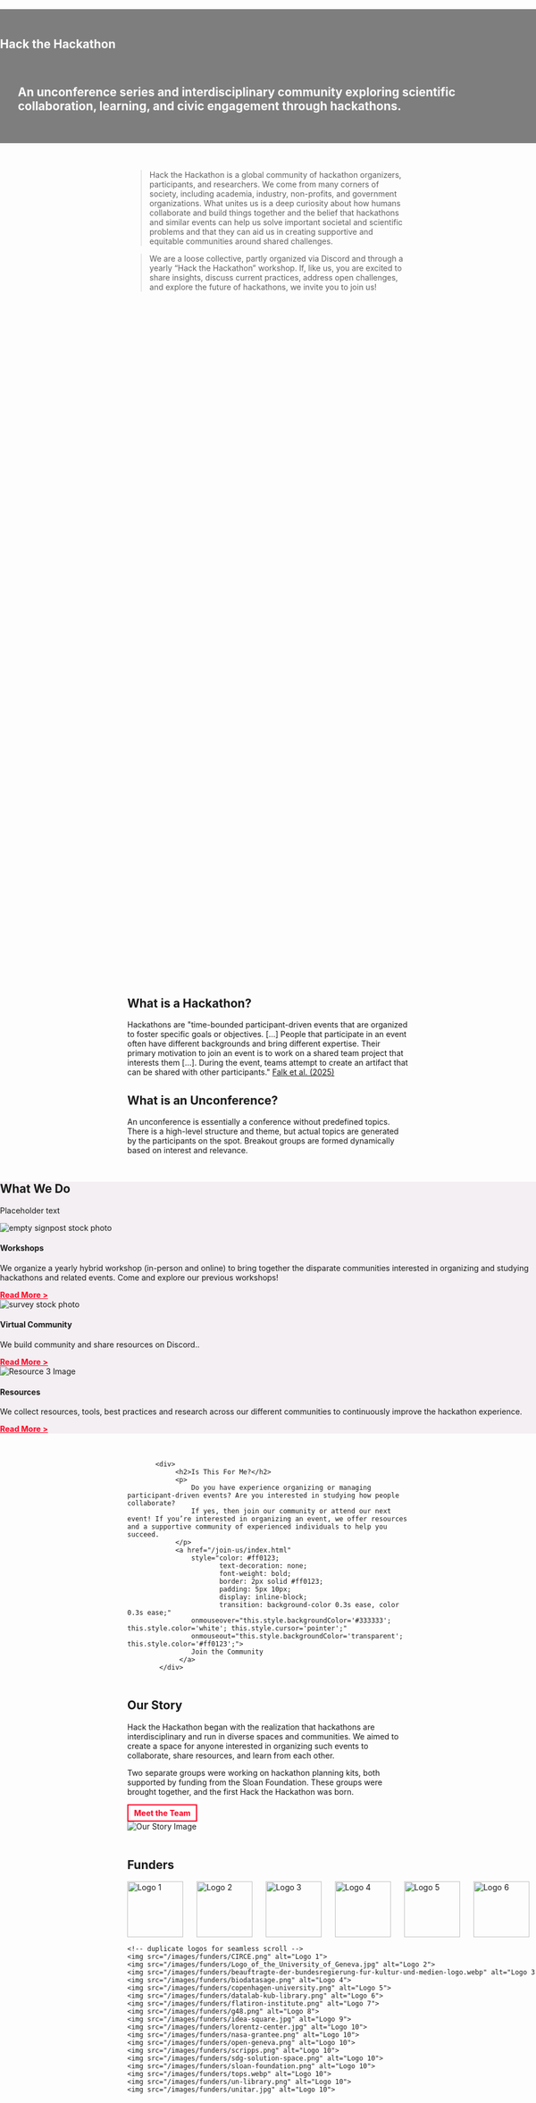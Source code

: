 <!--
.. title: About Us
.. slug: index
.. hide_title: false
.. date: 2024-11-21 19:59:43 UTC
.. tags: 
.. category: 
.. link: 
.. description: 
.. type: text
.. extra_head_data:
   <link rel="stylesheet" href="/assets/css/slider.css">
   <script src="/assets/js/siema.min.js"></script>
   <script src="/assets/js/slider.js" defer></script>
-->


<!-- Hero Section -->
<section class="text-center py-5" id="about"
         style="background: url('/images/hth_banner.jpg') center/cover no-repeat; background-color: rgba(0, 0, 0, 0.5);
                 background-blend-mode: multiply; margin-left: calc(-50vw + 50%); margin-right: calc(-50vw + 50%); width: 100vw; height: auto; min-height:25vw; display: flex; align-items: center; justify-content: center; margin-bottom: 3rem;"
         xmlns="http://www.w3.org/1999/html">
    <div class="container">
        <h1 style="color: white; padding-bottom: 1rem;">Hack the Hackathon</h1>
        <h2 style="color: white; padding: 1rem 2rem;">An unconference series and interdisciplinary community exploring scientific collaboration, learning, and civic engagement through hackathons.</h2>
    </div>
</section>

> Hack the Hackathon is a global community of hackathon organizers, participants, and researchers. We come from many corners of society, including academia, industry, non-profits, and government organizations. What unites us is a deep curiosity about how humans collaborate and build things together and the belief that hackathons and similar events can help us solve important societal and scientific problems and that they can aid us in creating supportive and equitable communities around shared challenges.

> We are a loose collective, partly organized via Discord and through a yearly “Hack the Hackathon” workshop. If, like us, you are excited to share insights, discuss current practices, address open challenges, and explore the future of hackathons, we invite you to join us!



<section class="text-center py-5" id="about" style="background: url('/images/hth4-participants-small.png') center/cover no-repeat; width: 100%; height: 30vh; display: flex; align-items: center; justify-content: center; margin-bottom: 3rem;">
</section>


<!-- What is... Section -->
<section class="py-5 bg-light" style="margin-bottom: 3rem;">
    <div class="container text-center">
        <div class="row">
            <div class="col-md-6">
                <h2>What is a Hackathon?</h2>
                <p>
                    Hackathons are "time-bounded participant-driven events that are organized to foster specific goals or objectives. [...] People that participate in an event often have different backgrounds and bring different expertise. Their primary motivation to join an event is to work on a shared team project that interests them [...]. During the event, teams attempt to create an artifact that can be shared with other participants." <a href="https://hackathon-planning-kit.org/files/Falk-IEEEAccess-2024.pdf" target="_blank">Falk et al. (2025)</a>
                </p>
            </div>
            <div class="col-md-6">
                <h2>What is an Unconference?</h2>
                <p>An unconference is essentially a conference without predefined topics. There is a high-level structure and theme, but actual topics are generated by the participants on the spot. Breakout groups are formed dynamically based on interest and relevance.</p>
	    </div>
        </div>
    </div>
</section>


<!-- Support & Resources Section -->
<section class="py-5" id="resources" style="background-color: #f3eff2; margin-left: calc(-50vw + 50%); margin-right: calc(-50vw + 50%); width: 100vw; margin-bottom: 3rem;">
    <div class="container">
        <h2 class="text-center mb-4">What We Do</h2>
        <p class="text-center mb-4">
	Placeholder text
        </p>
        <div class="row text-center" style="margin-bottom: 2rem;">
            <!-- Card 1 -->
            <div class="col-md-4">
                <div class="card">
                    <img src="/images/hth_workshop.jpg" class="card-img-top" alt="empty signpost stock photo">
                    <div class="card-body">
                        <h4 class="card-title" style="font-weight: bold">Workshops</h4>
                        <p class="card-text">We organize a yearly hybrid workshop (in-person and online) to bring together the disparate communities interested in organizing and studying hackathons and related events. Come and explore our previous workshops!</p>
                        <a href="/events/index.html" style="color: #ff0123; text-decoration: underline; font-weight: bold;">Read More ></a>
                    </div>
                </div>
            </div>
            <!-- Card 2 -->
            <div class="col-md-4">
                <div class="card">
                    <img src="/images/hth_virtual.png" class="card-img-top" alt="survey stock photo">
                    <div class="card-body">
                        <h4 class="card-title" style="font-weight: bold">Virtual Community</h4>
                        <p class="card-text">We build community and share resources on Discord..</p>
                        <a href="/join-us/index.html" style="color: #ff0123; text-decoration: underline; font-weight: bold;">Read More ></a>
                    </div>
                </div>
            </div>
            <!-- Card 3 -->
            <div class="col-md-4">
                <div class="card">
                    <img src="/images/hth_resources.jpg" class="card-img-top" alt="Resource 3 Image">
                    <div class="card-body">
                        <h4 class="card-title">Resources</h4>
                        <p class="card-text">We collect resources, tools, best practices and research across our different communities to continuously improve the hackathon experience.</p>
                        <a href="/resources/index.html" style="color: #ff0123; text-decoration: underline; font-weight: bold;">Read More ></a>
                    </div>
                </div>
            </div>
        </div>
    </div>
</section>
<section class="py-5 bg-light" style="margin-bottom: 3rem;">

           <div>
                <h2>Is This For Me?</h2>
                <p>
                    Do you have experience organizing or managing participant-driven events? Are you interested in studying how people collaborate?  
                    If yes, then join our community or attend our next event! If you’re interested in organizing an event, we offer resources and a supportive community of experienced individuals to help you succeed.
                </p>
                <a href="/join-us/index.html" 
                    style="color: #ff0123; 
                           text-decoration: none; 
                           font-weight: bold; 
                           border: 2px solid #ff0123; 
                           padding: 5px 10px; 
                           display: inline-block; 
                           transition: background-color 0.3s ease, color 0.3s ease;" 
                    onmouseover="this.style.backgroundColor='#333333'; this.style.color='white'; this.style.cursor='pointer';" 
                    onmouseout="this.style.backgroundColor='transparent'; this.style.color='#ff0123';">
                    Join the Community
                 </a>
            </div>

</section>

<!-- Is This For Me Section 
<section class="py-5 bg-light" style="margin-bottom: 3rem;">
    <div class="container">
        <div class="row align-items-center">
            <div class="col-md-6">
                <img src="https://picsum.photos/600/400" alt="Is This For Me? Image" class="img-fluid rounded">
            </div>
            <div class="col-md-6">
                <h2>Is This For Me?</h2>
                <p>
                    Do you have experience organizing or managing participant-driven events? Are you interested in studying how people collaborate?  
                    If yes, then join our community or attend our next event! If you’re interested in organizing an event, we offer resources and a supportive community of experienced individuals to help you succeed.
                </p>
                <a href="/join-us/index.html" 
                    style="color: #ff0123; 
                           text-decoration: none; 
                           font-weight: bold; 
                           border: 2px solid #ff0123; 
                           padding: 5px 10px; 
                           display: inline-block; 
                           transition: background-color 0.3s ease, color 0.3s ease;" 
                    onmouseover="this.style.backgroundColor='#333333'; this.style.color='white'; this.style.cursor='pointer';" 
                    onmouseout="this.style.backgroundColor='transparent'; this.style.color='#ff0123';">
                    Join the Community
                 </a>
            </div>
        </div>
    </div>
</section> -->


<!-- Our Story Section -->
<section class="py-5" id="story" style="margin-bottom: 3rem;">
    <div class="container">
        <div class="row align-items-center">
            <div class="col-md-6">
                <h2>Our Story</h2>
                <p>
                    Hack the Hackathon began with the realization that hackathons are interdisciplinary and run in diverse spaces and communities. We aimed to create a space for anyone interested in organizing such events to collaborate, share resources, and learn from each other.
                </p>
                <p>
                    Two separate groups were working on hackathon planning kits, both supported by funding from the Sloan Foundation. These groups were brought together, and the first Hack the Hackathon was born.
                </p>
                <a href="#" 
                    style="color: #ff0123; 
                           text-decoration: none; 
                           font-weight: bold; 
                           border: 2px solid #ff0123; 
                           padding: 5px 10px; 
                           display: inline-block; 
                           transition: background-color 0.3s ease, color 0.3s ease;" 
                    onmouseover="this.style.backgroundColor='#333333'; this.style.color='white'; this.style.cursor='pointer';" 
                    onmouseout="this.style.backgroundColor='transparent'; this.style.color='#ff0123';">
                    Meet the Team
                 </a>
            </div>
            <div class="col-md-6">
                <img src="https://picsum.photos/600/400" alt="Our Story Image" class="img-fluid rounded">
            </div>
        </div>
    </div>
</section>

## Funders


<!-- Horizontal hover slider

IMPORTANT NOTE:

To add a new funder logo, you must:
* add an <img src= ..."> command into the `slider-track`-div below
* you must add this command *twice* as has been done with the other logos to ensure smooth scrolling
* you must edit the `100% {transform : translateX(-5100px);}` command inside `keyframes scroll` by adding your image's width

 -->
<style>

<style>
.slider-strip {
  overflow: hidden;
  white-space: nowrap;
  width: 100%;
  height: 120px; /* adjust for logo height */
}

.slider-track {
  display: inline-block;
  white-space: nowrap;
}

.slider-track img {
  height: 100px;
  margin-right: 20px;
  display: inline-block;
  vertical-align: middle;
}

/* scroll animation on hover */
.slider-strip:hover .slider-track {
  animation: scroll 10s linear infinite;
}

@keyframes scroll {
  0% { transform: translateX(0); }
  100% { transform: translateX(-5100px); }
}
</style>

</style>
<div class="slider-strip">
  <div class="slider-track">
    <img src="/images/funders/CIRCE.png" alt="Logo 1">
    <img src="/images/funders/Logo_of_the_University_of_Geneva.jpg" alt="Logo 2">
    <img src="/images/funders/beauftragte-der-bundesregierung-fur-kultur-und-medien-logo.webp" alt="Logo 3">
    <img src="/images/funders/biodatasage.png" alt="Logo 4">
    <img src="/images/funders/copenhagen-university.png" alt="Logo 5">
    <img src="/images/funders/datalab-kub-library.png" alt="Logo 6">
    <img src="/images/funders/flatiron-institute.png" alt="Logo 7">
    <img src="/images/funders/g48.png" alt="Logo 8">
    <img src="/images/funders/idea-square.jpg" alt="Logo 9">
    <img src="/images/funders/lorentz-center.jpg" alt="Logo 10">
    <img src="/images/funders/nasa-grantee.png" alt="Logo 10">
    <img src="/images/funders/open-geneva.png" alt="Logo 10">
    <img src="/images/funders/scripps.png" alt="Logo 10">
    <img src="/images/funders/sdg-solution-space.png" alt="Logo 10">
    <img src="/images/funders/sloan-foundation.png" alt="Logo 10">
    <img src="/images/funders/tops.webp" alt="Logo 10">
    <img src="/images/funders/un-library.png" alt="Logo 10">
    <img src="/images/funders/unitar.jpg" alt="Logo 10">

    <!-- duplicate logos for seamless scroll -->
    <img src="/images/funders/CIRCE.png" alt="Logo 1">
    <img src="/images/funders/Logo_of_the_University_of_Geneva.jpg" alt="Logo 2">
    <img src="/images/funders/beauftragte-der-bundesregierung-fur-kultur-und-medien-logo.webp" alt="Logo 3">
    <img src="/images/funders/biodatasage.png" alt="Logo 4">
    <img src="/images/funders/copenhagen-university.png" alt="Logo 5">
    <img src="/images/funders/datalab-kub-library.png" alt="Logo 6">
    <img src="/images/funders/flatiron-institute.png" alt="Logo 7">
    <img src="/images/funders/g48.png" alt="Logo 8">
    <img src="/images/funders/idea-square.jpg" alt="Logo 9">
    <img src="/images/funders/lorentz-center.jpg" alt="Logo 10">
    <img src="/images/funders/nasa-grantee.png" alt="Logo 10">
    <img src="/images/funders/open-geneva.png" alt="Logo 10">
    <img src="/images/funders/scripps.png" alt="Logo 10">
    <img src="/images/funders/sdg-solution-space.png" alt="Logo 10">
    <img src="/images/funders/sloan-foundation.png" alt="Logo 10">
    <img src="/images/funders/tops.webp" alt="Logo 10">
    <img src="/images/funders/un-library.png" alt="Logo 10">
    <img src="/images/funders/unitar.jpg" alt="Logo 10">

  </div>
</div>



<!---
<section id="funders" class="py-5 bg-light" style="margin-bottom: 19px;">
    <div class="container text-center">
        <div class="row justify-content-center">
            <div class="col-md-3 col-6 mb-4">
                <img src="/images/biodatasage.png" alt="BioData Sage" class="img-fluid funder-logo" style="height: 50px">
            </div>
            <div class="col-md-3 col-6 mb-4">
                <img src="/images/nasa-grantee.png" alt="Nasa" class="img-fluid funder-logo" style="height: 50px">
            </div>
            <div class="col-md-3 col-6 mb-4">
                <img src="/images/scripps.png" alt="Scripps" class="img-fluid funder-logo" style="height: 50px">
            </div>
            <div class="col-md-3 col-6 mb-4">
                <img src="/images/sloan.png" alt="Sloan" class="img-fluid funder-logo" style="height: 50px">
            </div>
        </div>
    </div>
</section>
-->
